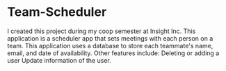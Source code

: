 # Team-Scheduler
I created this project during my coop semester at Insight Inc. 
This application is a scheduler app that sets meetings with each person on a team. 
This application uses a database to store each teammate's name, email, and date of availability.
Other features include:
Deleting or adding a user
Update information of the user.
